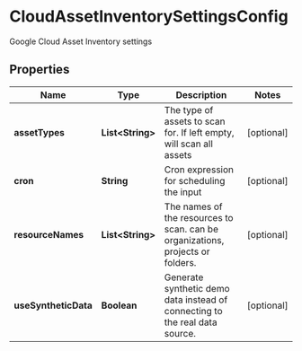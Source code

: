 

# CloudAssetInventorySettingsConfig

Google Cloud Asset Inventory settings

## Properties

| Name | Type | Description | Notes |
|------------ | ------------- | ------------- | -------------|
|**assetTypes** | **List&lt;String&gt;** | The type of assets to scan for.  If left empty, will scan all assets |  [optional] |
|**cron** | **String** | Cron expression for scheduling the input |  [optional] |
|**resourceNames** | **List&lt;String&gt;** | The names of the resources to scan. can be organizations, projects or folders. |  [optional] |
|**useSyntheticData** | **Boolean** | Generate synthetic demo data instead of connecting to the real data source. |  [optional] |




